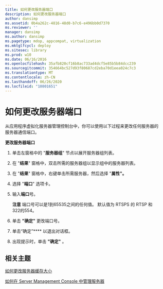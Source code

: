 ```yaml
---
title: 如何更改服务器端口
description: 如何更改服务器端口
author: dansimp
ms.assetid: 0b4a262c-4816-48d0-b7c6-e496bb0d7370
ms.reviewer: ''
manager: dansimp
ms.author: dansimp
ms.pagetype: mdop, appcompat, virtualization
ms.mktglfcycl: deploy
ms.sitesec: library
ms.prod: w10
ms.date: 06/16/2016
ms.openlocfilehash: 35afb820cf16b8ac733ad4dcf5e85b5b84dcc239
ms.sourcegitcommit: 354664bc527d93f80687cd2eba70d1eea024c7c3
ms.translationtype: MT
ms.contentlocale: zh-CN
ms.lasthandoff: 06/26/2020
ms.locfileid: "10801651"
---
```

# 如何更改服务器端口


从应用程序虚拟化服务器管理控制台中，你可以使用以下过程来更改任何服务器的服务器通信端口。

**更改服务器端口**

1.  单击左窗格中的 "**服务器组**" 节点以展开服务器组列表。

2.  在 "**结果**" 窗格中，双击所需的服务器组以显示组中的服务器列表。

3.  在 "**结果**" 窗格中，右键单击所需服务器，然后选择 "**属性"。**

4.  选择 "**端口**" 选项卡。

5.  输入**端口**号。

    **注意** 端口号可以是1到65535之间的任何值。 默认值为 RTSPS 的 RTSP 和322的554。

     

6.  单击 **"确定"** 更改端口号。

7.  单击“确定”**** 以退出对话框。

8.  出现提示时，单击 **"确定"** 。

## 相关主题


[如何更改服务器缓存大小](how-to-change-the-server-cache-size.md)

[如何在 Server Management Console 中管理服务器](how-to-manage-servers-in-the-server-management-console.md)

 

 






